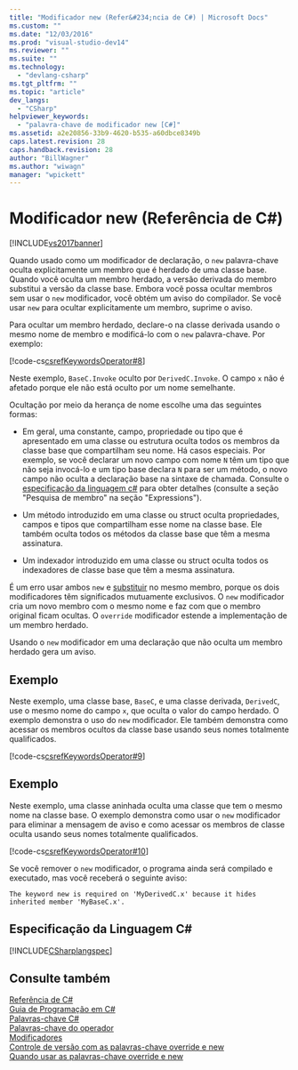 ```yaml
---
title: "Modificador new (Refer&#234;ncia de C#) | Microsoft Docs"
ms.custom: ""
ms.date: "12/03/2016"
ms.prod: "visual-studio-dev14"
ms.reviewer: ""
ms.suite: ""
ms.technology: 
  - "devlang-csharp"
ms.tgt_pltfrm: ""
ms.topic: "article"
dev_langs: 
  - "CSharp"
helpviewer_keywords: 
  - "palavra-chave de modificador new [C#]"
ms.assetid: a2e20856-33b9-4620-b535-a60dbce8349b
caps.latest.revision: 28
caps.handback.revision: 28
author: "BillWagner"
ms.author: "wiwagn"
manager: "wpickett"
---
```

# Modificador new (Refer&#234;ncia de C#)
[!INCLUDE[vs2017banner](../../../csharp/includes/vs2017banner.md)]

Quando usado como um modificador de declaração, o `new` palavra\-chave oculta explicitamente um membro que é herdado de uma classe base.  Quando você oculta um membro herdado, a versão derivada do membro substitui a versão da classe base.  Embora você possa ocultar membros sem usar o `new` modificador, você obtém um aviso do compilador.  Se você usar `new` para ocultar explicitamente um membro, suprime o aviso.  
  
 Para ocultar um membro herdado, declare\-o na classe derivada usando o mesmo nome de membro e modificá\-lo com o `new` palavra\-chave.  Por exemplo:  
  
 [!code-cs[csrefKeywordsOperator#8](../../../csharp/language-reference/keywords/codesnippet/CSharp/new-modifier_1.cs)]  
  
 Neste exemplo, `BaseC.Invoke` oculto por `DerivedC.Invoke`.  O campo `x` não é afetado porque ele não está oculto por um nome semelhante.  
  
 Ocultação por meio da herança de nome escolhe uma das seguintes formas:  
  
-   Em geral, uma constante, campo, propriedade ou tipo que é apresentado em uma classe ou estrutura oculta todos os membros da classe base que compartilham seu nome.  Há casos especiais.  Por exemplo, se você declarar um novo campo com nome `N` têm um tipo que não seja invocá\-lo e um tipo base declara `N` para ser um método, o novo campo não oculta a declaração base na sintaxe de chamada.  Consulte o [especificação da linguagem c\#](http://go.microsoft.com/fwlink/?LinkId=199552) para obter detalhes \(consulte a seção "Pesquisa de membro" na seção "Expressions"\).  
  
-   Um método introduzido em uma classe ou struct oculta propriedades, campos e tipos que compartilham esse nome na classe base.  Ele também oculta todos os métodos da classe base que têm a mesma assinatura.  
  
-   Um indexador introduzido em uma classe ou struct oculta todos os indexadores de classe base que têm a mesma assinatura.  
  
 É um erro usar ambos `new` e [substituir](../../../csharp/language-reference/keywords/override.md) no mesmo membro, porque os dois modificadores têm significados mutuamente exclusivos.  O `new` modificador cria um novo membro com o mesmo nome e faz com que o membro original ficam ocultas.  O `override` modificador estende a implementação de um membro herdado.  
  
 Usando o `new` modificador em uma declaração que não oculta um membro herdado gera um aviso.  
  
## Exemplo  
 Neste exemplo, uma classe base, `BaseC`, e uma classe derivada, `DerivedC`, use o mesmo nome do campo `x`, que oculta o valor do campo herdado.  O exemplo demonstra o uso do `new` modificador.  Ele também demonstra como acessar os membros ocultos da classe base usando seus nomes totalmente qualificados.  
  
 [!code-cs[csrefKeywordsOperator#9](../../../csharp/language-reference/keywords/codesnippet/CSharp/new-modifier_2.cs)]  
  
## Exemplo  
 Neste exemplo, uma classe aninhada oculta uma classe que tem o mesmo nome na classe base.  O exemplo demonstra como usar o `new` modificador para eliminar a mensagem de aviso e como acessar os membros de classe oculta usando seus nomes totalmente qualificados.  
  
 [!code-cs[csrefKeywordsOperator#10](../../../csharp/language-reference/keywords/codesnippet/CSharp/new-modifier_3.cs)]  
  
 Se você remover o `new` modificador, o programa ainda será compilado e executado, mas você receberá o seguinte aviso:  
  
```  
The keyword new is required on 'MyDerivedC.x' because it hides inherited member 'MyBaseC.x'.  
```  
  
## Especificação da Linguagem C\#  
 [!INCLUDE[CSharplangspec](../../../csharp/language-reference/keywords/includes/csharplangspec_md.md)]  
  
## Consulte também  
 [Referência de C\#](../../../csharp/language-reference/index.md)   
 [Guia de Programação em C\#](../../../csharp/programming-guide/index.md)   
 [Palavras\-chave C\#](../../../csharp/language-reference/keywords/index.md)   
 [Palavras\-chave do operador](../../../csharp/language-reference/keywords/operator-keywords.md)   
 [Modificadores](../../../csharp/language-reference/keywords/modifiers.md)   
 [Controle de versão com as palavras\-chave override e new](../../../csharp/programming-guide/classes-and-structs/versioning-with-the-override-and-new-keywords.md)   
 [Quando usar as palavras\-chave override e new](../../../csharp/programming-guide/classes-and-structs/knowing-when-to-use-override-and-new-keywords.md)